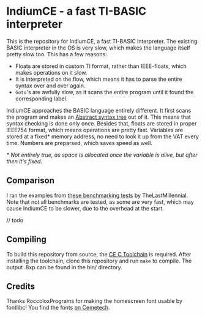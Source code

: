 # IndiumCE - a fast TI-BASIC interpreter
This is the repository for IndiumCE, a fast TI-BASIC interpreter. The existing
BASIC interpreter in the OS is very slow, which makes the language itself pretty
slow too. This has a few reasons:
- Floats are stored in custom TI format, rather than IEEE-floats, which makes
  operations on it slow.
- It is interpreted on the flow, which means it has to parse the entire syntax
  over and over again.
- `Goto`'s are awfully slow, as it scans the entire program until it found the
  corresponding label.

IndiumCE approaches the BASIC language entirely different. It first scans the
program and makes an [Abstract syntax tree](https://en.wikipedia.org/wiki/Abstract_syntax_tree)
out of it. This means that syntax checking is done only once. Besides that,
floats are stored in proper IEEE754 format, which means operations are pretty
fast. Variables are stored at a fixed* memory address, no need to look it up
from the VAT every time. Numbers are preparsed, which saves speed as well.

_* Not entirely true, as space is allocated once the variable is alive, but
after then it's fixed._

## Comparison
I ran the examples from [these benchmarking tests](https://www.cemetech.net/forum/viewtopic.php?t=14085)
by TheLastMillennial. Note that not all benchmarks are tested, as some are very
fast, which may cause IndiumCE to be slower, due to the overhead at the start.

// todo

## Compiling
To build this repository from source, the [CE C Toolchain](https://github.com/CE-Programming/toolchain)
is required. After installing the toolchain, clone this repository and run
`make` to compile. The output .8xp can be found in the bin/ directory.

## Credits
Thanks RoccoloxPrograms for making the homescreen font usable by fontlibc! You
find the fonts [on Cemetech](https://www.cemetech.net/downloads/files/2143/x2531).